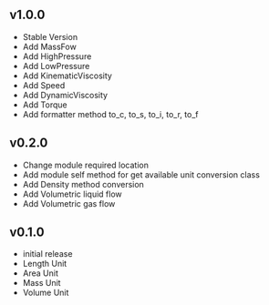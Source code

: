 ## v1.0.0
* Stable Version
* Add MassFow
* Add HighPressure
* Add LowPressure
* Add KinematicViscosity
* Add Speed
* Add DynamicViscosity
* Add Torque
* Add formatter method to_c, to_s, to_i, to_r, to_f

## v0.2.0
* Change module required location
* Add module self method for get available unit conversion class
* Add Density method conversion
* Add Volumetric liquid flow
* Add Volumetric gas flow

## v0.1.0
* initial release
* Length Unit
* Area Unit
* Mass Unit
* Volume Unit
